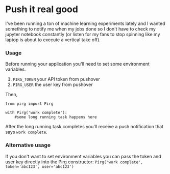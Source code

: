 # Push it real good

I've been running a ton of machine learning experiments lately and I wanted something to notify me when my jobs done so
I don't have to check my jupyter notebook constantly (or listen for my fans to stop spinning like my laptop is about to execute a vertical take off).


### Usage
Before running your application you'll need to set some environment variables.

1. `PIRG_TOKEN` your API token from pushover
2. `PIRG_USER` the user key from pushover

Then,

```
from pirg import Pirg

with Pirg('work complete'):
    #some long running task happens here
```

After the long running task completes you'll receive a push notification that says `work complete`.

### Alternative usage

If you don't want to set environment variables you can pass the token and user key directly into the Pirg constructor: `Pirg('work complete', token='abc123', user='abc123')`
